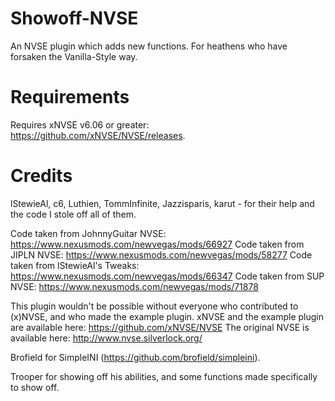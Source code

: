 # Showoff-NVSE
An NVSE plugin which adds new functions.
For heathens who have forsaken the Vanilla-Style way. 

# Requirements
Requires xNVSE v6.06 or greater: https://github.com/xNVSE/NVSE/releases.

# Credits
lStewieAl, c6, Luthien, TommInfinite, Jazzisparis, karut - for their help and the code I stole off all of them.

Code taken from JohnnyGuitar NVSE: https://www.nexusmods.com/newvegas/mods/66927
Code taken from JIPLN NVSE: https://www.nexusmods.com/newvegas/mods/58277
Code taken from lStewieAl's Tweaks: https://www.nexusmods.com/newvegas/mods/66347
Code taken from SUP NVSE: https://www.nexusmods.com/newvegas/mods/71878

This plugin wouldn't be possible without everyone who contributed to (x)NVSE, and who made the example plugin.
xNVSE and the example plugin are available here: https://github.com/xNVSE/NVSE
The original NVSE is available here: http://www.nvse.silverlock.org/

Brofield for SimpleINI (https://github.com/brofield/simpleini).

Trooper for showing off his abilities, and some functions made specifically to show off. 
